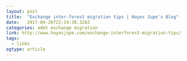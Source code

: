 ```yaml
---
layout: post 
title:  "Exchange inter-forest migration tips | Hayes Jupe's Blog" 
date:   2017-04-26T22:14:38.328Z 
categories: admt exchange migration
link: http://www.hayesjupe.com/exchange-interforest-migration-tips/ 
tags:
  - links
ogtype: article 
---
```



